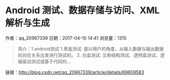 # Android 测试、数据存储与访问、XML解析与生成
作者：qq_20967339
日期：2017-04-10 14:41
浏览量：1315
> 简介：1.android测试 
    1.黑盒测试: 是以用户的角度，从输入数据与输出数据的对应关系出发进行测试的。 
        2. 白盒测试: 又称结构测试、透明盒测试、逻辑驱动测试或基于代码的...

 链接：http://blog.csdn.net/qq_20967339/article/details/69659583
